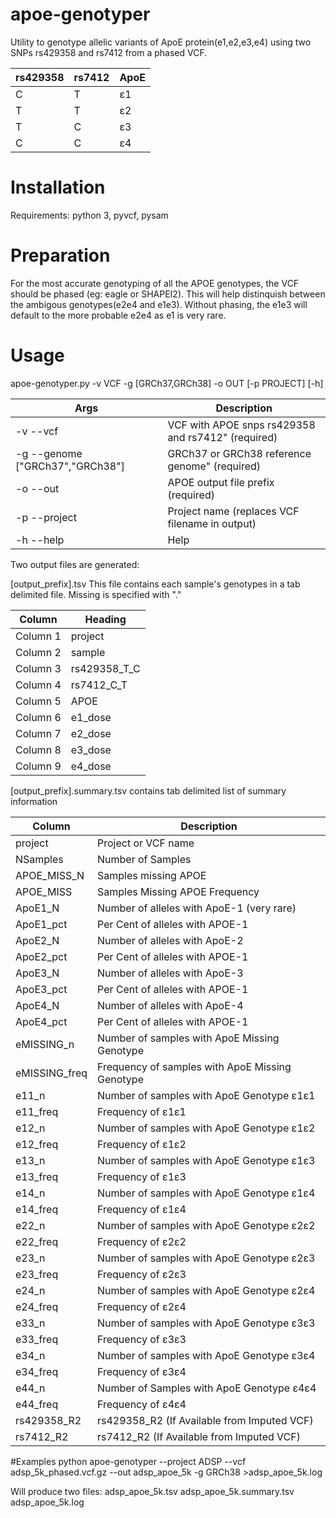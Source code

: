 # apoe-genotyper
Utility to genotype allelic variants of ApoE protein(e1,e2,e3,e4) using two SNPs rs429358 and rs7412 from a phased VCF.
      
rs429358|rs7412|ApoE
--------|------|-----
C       |T     |ε1
T       |T     |ε2
T       |C     |ε3
C       |C     |ε4

# Installation

Requirements: 
      python 3, 
      pyvcf,
      pysam 
# Preparation

For the most accurate genotyping of all the APOE genotypes, the VCF should be phased (eg: eagle or SHAPEI2). This will help distinquish between the ambigous genotypes(e2e4 and e1e3). Without phasing, the e1e3 will default to the more probable e2e4 as e1 is very rare.

# Usage

apoe-genotyper.py  -v VCF -g [GRCh37,GRCh38] -o OUT [-p PROJECT] [-h]

Args                              |Description
----------------------------------|---------------------------------------------------------
-v   --vcf                        |VCF with APOE snps rs429358 and rs7412" (required)
-g   --genome ["GRCh37","GRCh38"] |GRCh37 or GRCh38 reference genome" (required) 
-o   --out                        |APOE output file prefix (required)
-p   --project                    |Project name (replaces VCF filename in output)
-h  --help                        |Help

Two output files are generated:

[output_prefix].tsv This file contains each sample's genotypes in a tab delimited file. Missing is specified with "."


Column|Heading
------|-----------
Column 1 |project
Column 2 |sample 
Column 3 |rs429358_T_C
Column 4 |rs7412_C_T
Column 5 |APOE
Column 6 |e1_dose
Column 7 |e2_dose
Column 8 |e3_dose
Column 9 |e4_dose

[output_prefix].summary.tsv contains tab delimited list of summary information


Column|Description
------|---------------------------
project|Project or VCF name
NSamples|Number of Samples
APOE_MISS_N|Samples missing APOE
APOE_MISS|Samples Missing APOE Frequency
ApoE1_N|Number of alleles with ApoE-1 (very rare)
ApoE1_pct|Per Cent of alleles with APOE-1
ApoE2_N| Number of alleles with ApoE-2
ApoE2_pct|Per Cent of alleles with APOE-1
ApoE3_N| Number of alleles with ApoE-3
ApoE3_pct|Per Cent of alleles with APOE-1
ApoE4_N| Number of alleles with ApoE-4
ApoE4_pct|Per Cent of alleles with APOE-1
eMISSING_n|Number of samples with ApoE Missing Genotype
eMISSING_freq|Frequency of samples with ApoE Missing Genotype
e11_n|Number of samples with ApoE Genotype ε1ε1
e11_freq|Frequency of ε1ε1
e12_n|Number of samples with ApoE Genotype ε1ε2
e12_freq|Frequency of ε1ε2
e13_n|Number of samples with ApoE Genotype ε1ε3
e13_freq|Frequency of ε1ε3
e14_n|Number of samples with ApoE Genotype ε1ε4
e14_freq|Frequency of ε1ε4
e22_n|Number of samples with ApoE Genotype ε2ε2
e22_freq|Frequency of ε2ε2
e23_n|Number of samples with ApoE Genotype ε2ε3
e23_freq|Frequency of ε2ε3
e24_n|Number of samples with ApoE Genotype ε2ε4
e24_freq|Frequency of ε2ε4
e33_n|Number of samples with ApoE Genotype ε3ε3
e33_freq|Frequency of ε3ε3
e34_n|Number of samples with ApoE Genotype ε3ε4
e34_freq|Frequency of ε3ε4
e44_n|Number of Samples with ApoE Genotype ε4ε4
e44_freq|Frequency of ε4ε4
rs429358_R2|rs429358_R2 (If Available from Imputed VCF)
rs7412_R2|rs7412_R2 (If Available from Imputed VCF)

#Examples
python apoe-genotyper --project ADSP --vcf adsp_5k_phased.vcf.gz --out adsp_apoe_5k -g GRCh38 >adsp_apoe_5k.log

Will produce two files:
   adsp_apoe_5k.tsv
   adsp_apoe_5k.summary.tsv
   adsp_apoe_5k.log

